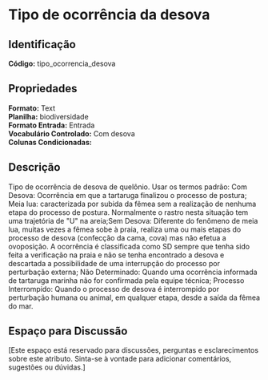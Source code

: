 # Tipo de ocorrência da desova

## Identificação
**Código:** tipo_ocorrencia_desova

## Propriedades
**Formato:** Text  
**Planilha:** biodiversidade  
**Formato Entrada:** Entrada  
**Vocabulário Controlado:** Com desova  
**Colunas Condicionadas:**   

## Descrição
Tipo de ocorrência de desova de quelônio. Usar os termos padrão: Com Desova: Ocorrência em que a tartaruga finalizou o processo de postura; Meia lua: caracterizada por subida da fêmea sem a realização de nenhuma etapa do processo de postura. Normalmente o rastro nesta situação tem uma trajetória de "U" na areia;Sem Desova: Diferente do fenômeno de meia lua, muitas vezes a fêmea sobe à praia, realiza uma ou mais etapas do processo de desova (confecção da cama, cova) mas não efetua a ovoposição. A ocorrência é classificada como SD sempre que tenha sido feita a verificação na praia e não se tenha encontrado a desova e descartada a possibilidade de uma interrupção do processo por perturbação externa; Não Determinado: Quando uma ocorrência informada de tartaruga marinha não for confirmada pela equipe técnica; Processo Interrompido: Quando o processo de desova é interrompido por perturbação humana ou animal, em qualquer etapa, desde a saída da fêmea do mar.

## Espaço para Discussão
[Este espaço está reservado para discussões, perguntas e esclarecimentos sobre este atributo. Sinta-se à vontade para adicionar comentários, sugestões ou dúvidas.]
